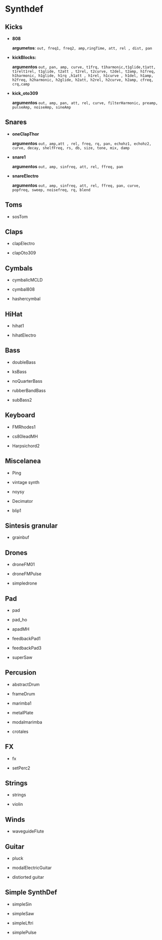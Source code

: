 # Synthdef

## Kicks

- **808**
  
  **argumetos**: ```out, freq1, freq2, amp,ringTime, att, rel , dist, pan```

- **kickBlocks:**
  
  **argumentos** ```out, pan, amp, curve, t1frq, t1harmonic,t1glide,t1att, t1relt1rel, t1glide, t2att , t2rel, t2curve, t2del, t2amp, h1freq, h1harmonic, h1glide, h1rq ,h1att , h1rel, h1curve , h1del, h1amp, h2freq, h2harmonic, h2glide, h2att, h2rel, h2curve, h2amp, cfreq, crq,camp```

- **kick_oto309**
  
  **argumentos** `out, amp, pan, att, rel, curve, filterHarmonic, preamp, pulseAmp, noiseAmp, sineAmp`

## Snares

- **oneClapThor** 
  
  **argumentos** `out, amp,att , rel, freq, rq, pan, echohz1, echohz2, curve, decay, shelfFreq, rs, db, size, tone, mix, damp`

- **snare1**
  
  **argumentos** `out, amp, sinfreq, att, rel, ffreq, pan`

- **snareElectro**
  
  **argumentos** `out, amp, sinfreq, att, rel, ffreq, pan, curve, popfreq, sweep, noisefreq, rq, blend`

## Toms

- sosTom

## Claps

- clapElectro

- clapOto309

## Cymbals

- cymbalicMCLD

- cymbal808

- hashercymbal

## HiHat

- hihat1

- hihatElectro

## Bass

- doubleBass

- ksBass

- noQuarterBass

- rubberBandBass

- subBass2

## Keyboard

- FMRhodes1

- cs80leadMH

- Harpsichord2

## Miscelanea

- Ping

- vintage synth

- noysy

- Decimator

- blip1

## Sintesis granular

- grainbuf

## Drones

- droneFM01

- droneFMPulse

- simpledrone

## Pad

- pad

- pad_ho

- apadMH

- feedbackPad1

- feedbackPad3

- superSaw

## Percusion

- abstractDrum

- frameDrum

- marimba1

- metalPlate

- modalmarimba

- crotales

## FX

- fx

- setPerc2

## Strings

- strings

- violin

## Winds

- waveguideFlute

## Guitar

- pluck

- modalElectricGuitar

- distiorted guitar

## Simple SynthDef

- simpleSin

- simpleSaw

- simpleLftri

- simplePulse
